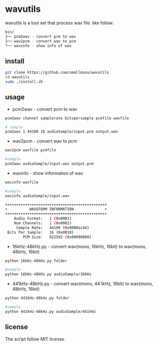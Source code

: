 # wavutils

wavutils is a tool set that process wav file. like follow:

```bash
bin/
├── pcm2wav - convert pcm to wav
├── wav2pcm - convert wav to pcm
└── wavinfo - show info of wav
```

## install

```bash
git clone https://github.com/smallmuou/wavutils
cd wavutils
sudo ./install.sh
```

## usage
* pcm2wav - convert pcm to wav

```bash
pcm2wav channel samplerate bitspersample pcmfile wavfile

# sample
pcm2wav 1 44100 16 audioSample/input.pcm output.wav
```

* wav2pcm - convert wav to pcm

```bash
wav2pcm wavfile pcmfile

#sample
pcm2wav audioSample/input.wav output.pcm
```

* wavinfo - show information of wav

```bash
wavinfo wavfile

#sample
wavinfo audioSample/input.wav

++++++++++++++++++++++++++++++++++++++++++++++
+          WAVEFORM INFORMATION              +
++++++++++++++++++++++++++++++++++++++++++++++
    Audio Format:   1 (0x0001)
    Num Channels:   1 (0x0002)
     Sample Rate:   44100 (0x0000ac44)
 Bits Per Sample:   16 (0x0010)
        PCM Size:   622592 (0x00098000)
```

* 16kHz-48kHz.py - convert wav(mono, 16kHz, 16bit) to wav(mono, 48kHz, 16bit)  

```bash
python 16kHz-48kHz.py folder

#sample
python 16kHz-48kHz.py audioSample/16kHz
```


* 441kHz-48kHz.py - convert wav(mono, 44.1kHz, 16bit) to wav(mono, 48kHz, 16bit)  

```bash
python 441kHz-48kHz.py folder

#sample
python 441kHz-48kHz.py audioSample/441kHz
```

## license

The script follow MIT license.
